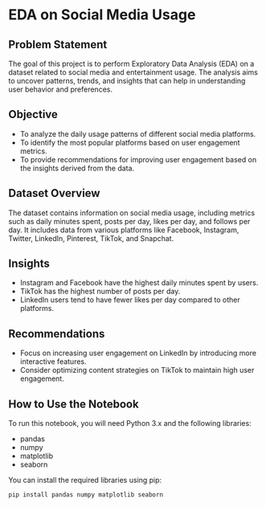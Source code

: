 # EDA on Social Media Usage

## Problem Statement
The goal of this project is to perform Exploratory Data Analysis (EDA) on a dataset related to social media and entertainment usage. The analysis aims to uncover patterns, trends, and insights that can help in understanding user behavior and preferences.

## Objective
- To analyze the daily usage patterns of different social media platforms.
- To identify the most popular platforms based on user engagement metrics.
- To provide recommendations for improving user engagement based on the insights derived from the data.

## Dataset Overview
The dataset contains information on social media usage, including metrics such as daily minutes spent, posts per day, likes per day, and follows per day. It includes data from various platforms like Facebook, Instagram, Twitter, LinkedIn, Pinterest, TikTok, and Snapchat.

## Insights
- Instagram and Facebook have the highest daily minutes spent by users.
- TikTok has the highest number of posts per day.
- LinkedIn users tend to have fewer likes per day compared to other platforms.

## Recommendations
- Focus on increasing user engagement on LinkedIn by introducing more interactive features.
- Consider optimizing content strategies on TikTok to maintain high user engagement.

## How to Use the Notebook
To run this notebook, you will need Python 3.x and the following libraries:
- pandas
- numpy
- matplotlib
- seaborn

You can install the required libraries using pip:
```bash
pip install pandas numpy matplotlib seaborn
